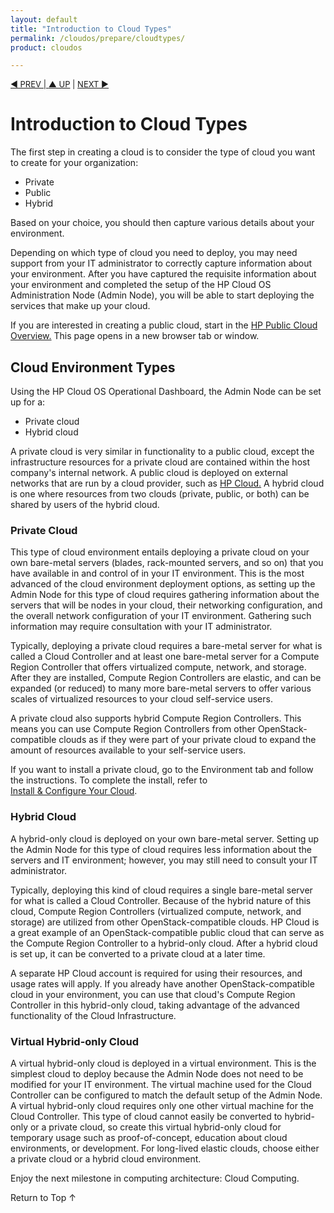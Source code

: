 ```yaml
---
layout: default
title: "Introduction to Cloud Types"
permalink: /cloudos/prepare/cloudtypes/
product: cloudos

---
```


<a name="_top"> </a>

<script>

function PageRefresh {
onLoad="window.refresh"
}

PageRefresh();

</script>


<p style="font-size: small;"> <a href="/cloudos/prepare/overview/">&#9664; PREV | <a href="/cloudos/prepare/">&#9650; UP</a> | <a href="/cloudos/prepare/glossary/">NEXT &#9654;</a> </p>

# Introduction to Cloud Types

The first step in creating a cloud is to consider the type of cloud you want to create for your organization:

* Private
* Public
* Hybrid 

Based on your choice, you should then capture various details about your environment. 

Depending on which type of cloud you need to deploy, you may need support from your IT administrator to correctly capture information 
about your environment. After you have captured the requisite information about your environment and completed the setup of the HP Cloud OS Administration Node 
(Admin Node), you will be able to start deploying the services that make up your cloud.

If you are interested in creating a public cloud, start in the 
<a href="http://docs.hpcloud.com" target="hpcs"> HP Public Cloud Overview.</a>  This page opens in a new browser tab or window.

## Cloud Environment Types

Using the HP Cloud OS Operational Dashboard, the Admin Node can be set up for a:

* Private cloud
* Hybrid cloud

A private cloud is very similar in functionality to a public cloud, except the infrastructure resources for a private cloud are contained within the host company's internal network. A public cloud is deployed on external networks that are run by a cloud provider, such as <a href="http://www.hpcloud.com"> HP Cloud.</a>  A hybrid cloud is one where resources from two clouds (private, public, or both) can be shared by users of the hybrid cloud. 

### Private Cloud

This type of cloud environment entails deploying a private cloud on your own bare-metal servers (blades, rack-mounted servers, and so on) that you 
have available in and control of in your IT environment. This is the most advanced of the cloud environment deployment options, as setting up the Admin Node for this type of cloud requires gathering information about the servers that will be nodes in your cloud, their networking configuration, and the overall network configuration of your IT environment. Gathering such information may require consultation with your IT administrator.
 
Typically, deploying a private cloud requires a bare-metal server for what is called a Cloud Controller and at least one bare-metal 
server for a Compute Region Controller that offers virtualized compute, network, and storage. After they are installed, Compute Region 
Controllers are elastic, and can be expanded (or reduced) to many more bare-metal servers to offer various scales of virtualized resources to your cloud self-service users. 

A private cloud also supports hybrid Compute Region Controllers. This means you can use Compute Region Controllers from other OpenStack-compatible clouds as if they were part of your private cloud to expand the amount of resources available to your self-service users. 

If you want to install a private cloud, go to the Environment tab and follow the instructions. To complete the install, refer to  
[Install &amp; Configure Your Cloud](/cloudos/install/).

### Hybrid Cloud

A hybrid-only cloud is deployed on your own bare-metal server. Setting up the Admin Node for this type of cloud requires less information about the servers and IT environment; however, you may still need to consult your IT administrator.

Typically, deploying this kind of cloud requires a single bare-metal server for what is called a Cloud Controller. Because of the 
hybrid nature of this cloud, Compute Region Controllers (virtualized compute, network, and storage) are utilized from other 
OpenStack-compatible clouds. HP Cloud is a great example of an OpenStack-compatible public cloud that 
can serve as the Compute Region Controller to a hybrid-only cloud. After a hybrid cloud is set up, it can be converted to a private cloud at a later time. 

A separate HP Cloud account is required for using their resources, and usage rates will apply. If you already have another 
OpenStack-compatible cloud in your environment, you can use that cloud's Compute Region Controller in this hybrid-only 
cloud, taking advantage of the advanced functionality of the Cloud Infrastructure.

### Virtual Hybrid-only Cloud

A virtual hybrid-only cloud is deployed in a virtual environment. This is the simplest cloud to deploy 
because the Admin Node does not need to be modified for your IT environment. The virtual machine used for the Cloud Controller 
can be configured to match the default setup of the Admin Node. A virtual hybrid-only cloud requires only one other virtual 
machine for the Cloud Controller. This type of cloud cannot easily be converted to hybrid-only or a private cloud, so 
create this virtual hybrid-only cloud for temporary usage such as proof-of-concept, education about cloud environments, 
or development. For long-lived elastic clouds, choose either a private cloud or a hybrid cloud environment.

Enjoy the next milestone in computing architecture: Cloud Computing.

<a href="#_top" style="padding:14px 0px 14px 0px; text-decoration: none;"> Return to Top &#8593; </a>

